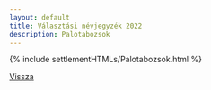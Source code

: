 ```yaml
---
layout: default
title: Választási névjegyzék 2022
description: Palotabozsok
---
```


{% include settlementHTMLs/Palotabozsok.html %}

[Vissza](./)